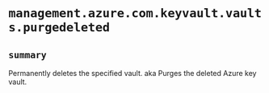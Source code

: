 # `management.azure.com.keyvault.vaults.purgedeleted`

## `summary`
Permanently deletes the specified vault. aka Purges the deleted Azure key vault.


